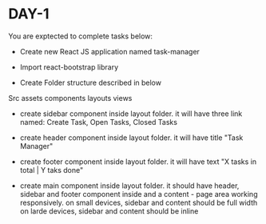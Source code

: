 # DAY-1

You are exptected to complete tasks below:

- Create new React JS application named task-manager

- Import react-bootstrap library

- Create Folder structure described in below

Src
    assets
    components
    layouts
    views

- create sidebar component inside layout folder. it will have three link named: Create Task, Open Tasks, Closed Tasks

- create header component inside layout folder. it will have title "Task Manager"

- create footer component inside layout folder. it will have text "X tasks in total | Y taks done"

- create main component inside layout folder. it should have header, sidebar and footer component inside and a content - page area working responsively. on small 
devices, sidebar and content should be full width on larde devices, sidebar and content should be inline
